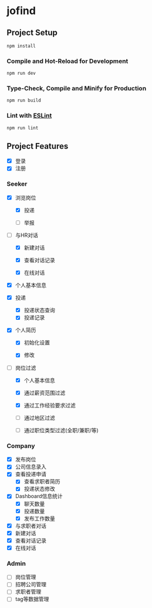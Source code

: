 # jofind

## Project Setup

```sh
npm install
```

### Compile and Hot-Reload for Development

```sh
npm run dev
```

### Type-Check, Compile and Minify for Production

```sh
npm run build
```

### Lint with [ESLint](https://eslint.org/)

```sh
npm run lint
```

## Project Features
- [x]  登录
- [x]  注册

### Seeker


- [x]  浏览岗位
   - [x]  投递
   - [ ]  举报


- [ ]  与HR对话
   - [x]  新建对话
   - [x]  查看对话记录
   - [x]  在线对话


- [x]  个人基本信息

- [x]  投递
   - [x]  投递状态查询
   - [x]  投递记录

- [x]  个人简历
   - [x]  初始化设置
   - [x]  修改

    

- [ ]  岗位过滤
    - [x]  个人基本信息
    - [x]  通过薪资范围过滤
    - [x]  通过工作经验要求过滤
    - [ ]  通过地区过滤
    - [ ]  通过职位类型过滤(全职/兼职/等)
       
          
### Company
- [x]  发布岗位
- [x]  公司信息录入
- [x]  查看投递申请
   - [x]  查看求职者简历
   - [x]  投递状态修改
- [x]  Dashboard信息统计
   - [x] 聊天数量
   - [x] 投递数量
   - [x] 发布工作数量
- [x]  与求职者对话
  - [x]  新建对话
  - [x]  查看对话记录
  - [x]  在线对话
         
### Admin
- [ ]  岗位管理
- [ ]  招聘公司管理
- [ ]  求职者管理
- [ ]  tag等数据管理
